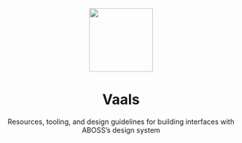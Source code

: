 <div align="center">
  <img src="https://i.imgur.com/aUbqZQd.png" width="128" />
  <h1>Vaals</h1>
  Resources, tooling, and design guidelines for building interfaces with ABOSS’s design system
</div>

